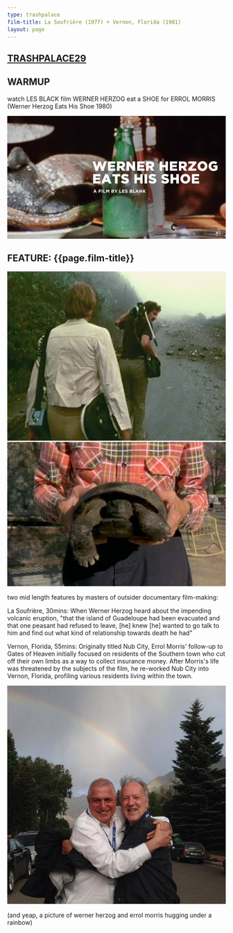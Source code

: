 ```yaml
---
type: trashpalace
film-title: La Soufrière (1977) + Vernon, Florida (1981)
layout: page
---
```


## [TRASHPALACE29]({{page.url}})

## WARMUP
 watch LES BLACK film WERNER HERZOG eat a SHOE for ERROL MORRIS (Werner Herzog Eats His Shoe 1980)

![warmupfilm](/images/trashpalace/TP29-warmup0.jpg)

## FEATURE: {{page.film-title}}

![poster](/images/trashpalace/TP29-0.jpg)
![poster](/images/trashpalace/TP29-1.jpg)

two mid length features by masters of outsider documentary film-making:

La Soufrière, 30mins: When Werner Herzog heard about the impending volcanic eruption, "that the island of Guadeloupe had been evacuated and that one peasant had refused to leave, [he] knew [he] wanted to go talk to him and find out what kind of relationship towards death he had"

Vernon, Florida, 55mins: Originally titled Nub City, Errol Morris' follow-up to Gates of Heaven initially focused on residents of the Southern town who cut off their own limbs as a way to collect insurance money. After Morris's life was threatened by the subjects of the film, he re-worked Nub City into Vernon, Florida, profiling various residents living within the town.


![poster](/images/trashpalace/TP29-2.jpg)

(and yeap, a picture of werner herzog and errol morris hugging under a rainbow)


